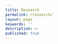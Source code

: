 ```yaml
---
title: Research
permalink: /research/
layout: page
keywords: ''
description: >- 
published: true
---
```

